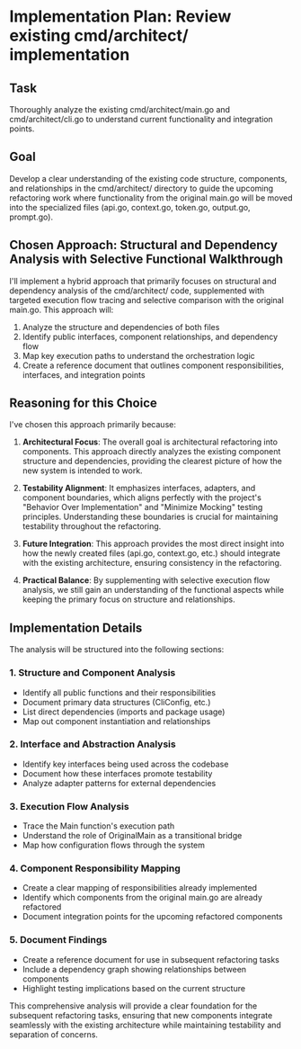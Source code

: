 # Implementation Plan: Review existing cmd/architect/ implementation

## Task
Thoroughly analyze the existing cmd/architect/main.go and cmd/architect/cli.go to understand current functionality and integration points.

## Goal
Develop a clear understanding of the existing code structure, components, and relationships in the cmd/architect/ directory to guide the upcoming refactoring work where functionality from the original main.go will be moved into the specialized files (api.go, context.go, token.go, output.go, prompt.go).

## Chosen Approach: Structural and Dependency Analysis with Selective Functional Walkthrough

I'll implement a hybrid approach that primarily focuses on structural and dependency analysis of the cmd/architect/ code, supplemented with targeted execution flow tracing and selective comparison with the original main.go. This approach will:

1. Analyze the structure and dependencies of both files
2. Identify public interfaces, component relationships, and dependency flow
3. Map key execution paths to understand the orchestration logic
4. Create a reference document that outlines component responsibilities, interfaces, and integration points

## Reasoning for this Choice

I've chosen this approach primarily because:

1. **Architectural Focus**: The overall goal is architectural refactoring into components. This approach directly analyzes the existing component structure and dependencies, providing the clearest picture of how the new system is intended to work.

2. **Testability Alignment**: It emphasizes interfaces, adapters, and component boundaries, which aligns perfectly with the project's "Behavior Over Implementation" and "Minimize Mocking" testing principles. Understanding these boundaries is crucial for maintaining testability throughout the refactoring.

3. **Future Integration**: This approach provides the most direct insight into how the newly created files (api.go, context.go, etc.) should integrate with the existing architecture, ensuring consistency in the refactoring.

4. **Practical Balance**: By supplementing with selective execution flow analysis, we still gain an understanding of the functional aspects while keeping the primary focus on structure and relationships.

## Implementation Details

The analysis will be structured into the following sections:

### 1. Structure and Component Analysis
- Identify all public functions and their responsibilities
- Document primary data structures (CliConfig, etc.)
- List direct dependencies (imports and package usage)
- Map out component instantiation and relationships

### 2. Interface and Abstraction Analysis
- Identify key interfaces being used across the codebase
- Document how these interfaces promote testability
- Analyze adapter patterns for external dependencies

### 3. Execution Flow Analysis
- Trace the Main function's execution path
- Understand the role of OriginalMain as a transitional bridge
- Map how configuration flows through the system

### 4. Component Responsibility Mapping
- Create a clear mapping of responsibilities already implemented
- Identify which components from the original main.go are already refactored
- Document integration points for the upcoming refactored components

### 5. Document Findings
- Create a reference document for use in subsequent refactoring tasks
- Include a dependency graph showing relationships between components
- Highlight testing implications based on the current structure

This comprehensive analysis will provide a clear foundation for the subsequent refactoring tasks, ensuring that new components integrate seamlessly with the existing architecture while maintaining testability and separation of concerns.